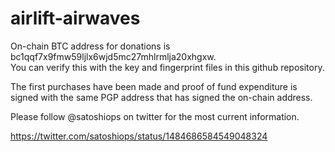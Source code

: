 # airlift-airwaves

On-chain BTC address for donations is bc1qqf7x9fmw59ljlx6wjd5mc27mhlrmlja20xhgxw.  
You can verify this with the key and fingerprint files in this github repository.

The first purchases have been made and proof of fund expenditure is signed with the same PGP address that has signed the on-chain address.

Please follow @satoshiops on twitter for the most current information.

https://twitter.com/satoshiops/status/1484686584549048324
